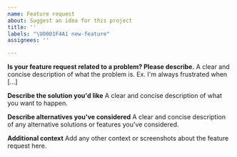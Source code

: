 ```yaml
---
name: Feature request
about: Suggest an idea for this project
title: ''
labels: "\U0001F4A1 new-feature"
assignees: ''

---
```


<!--
SPARKLERS BEWARE! THIS SPARKLETOWN/SPARKLE REPO IS PUBLIC TO THE ENTIRE INTERNET. ARE YOU SURE YOU WANT TO BE OPENING AN ISSUE HERE AND NOT IN SPARKLETOWN/INTERNAL-SPARKLE-ISSUES INSTEAD?
-->

**Is your feature request related to a problem? Please describe.**
A clear and concise description of what the problem is. Ex. I'm always frustrated when [...]

**Describe the solution you'd like**
A clear and concise description of what you want to happen.

**Describe alternatives you've considered**
A clear and concise description of any alternative solutions or features you've considered.

**Additional context**
Add any other context or screenshots about the feature request here.
